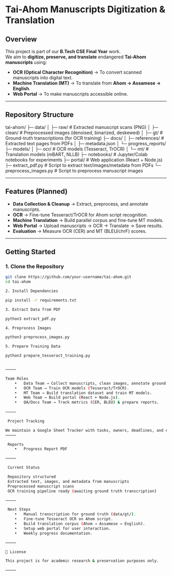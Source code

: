 #  Tai-Ahom Manuscripts Digitization & Translation

##  Overview
This project is part of our **B.Tech CSE Final Year** work.  
We aim to **digitize, preserve, and translate** endangered **Tai-Ahom manuscripts** using:

-  **OCR (Optical Character Recognition)** → To convert scanned manuscripts into digital text.  
-  **Machine Translation (MT)** → To translate from **Ahom → Assamese → English**.  
-  **Web Portal** → To make manuscripts accessible online.  

---

##  Repository Structure

tai-ahom/
├─ data/
│  ├─ raw/        # Extracted manuscript scans (PNG)
│  ├─ clean/      # Preprocessed images (denoised, binarized, deskewed)
│  ├─ gt/         # Ground-truth transcriptions (for OCR training)
├─ docs/
│  ├─ references/ # Extracted text pages from PDFs
│  ├─ metadata.json
│  └─ progress_reports/
├─ models/
│  ├─ ocr/        # OCR models (Tesseract, TrOCR)
│  └─ mt/         # Translation models (mBART, NLLB)
├─ notebooks/     # Jupyter/Colab notebooks for experiments
├─ portal/        # Web application (React + Node.js)
├─ extract_pdf.py # Script to extract text/images/metadata from PDFs
└─ preprocess_images.py # Script to preprocess manuscript images

---

##  Features (Planned)
- **Data Collection & Cleanup** → Extract, preprocess, and annotate manuscripts.  
- **OCR** → Fine-tune Tesseract/TrOCR for Ahom script recognition.  
- **Machine Translation** → Build parallel corpus and fine-tune MT models.  
- **Web Portal** → Upload manuscripts → OCR → Translate → Save results.  
- **Evaluation** → Measure OCR (CER) and MT (BLEU/chrF) scores.  

---

##  Getting Started

### 1. Clone the Repository
```bash
git clone https://github.com/your-username/tai-ahom.git
cd tai-ahom

2. Install Dependencies

pip install -r requirements.txt

3. Extract Data from PDF

python3 extract_pdf.py

4. Preprocess Images

python3 preprocess_images.py

5. Prepare Training Data

python3 prepare_tesseract_training.py


⸻

Team Roles
	•	Data Team → Collect manuscripts, clean images, annotate ground truth.
	•	OCR Team → Train OCR models (Tesseract/TrOCR).
	•	MT Team → Build translation dataset and train MT models.
	•	Web Team → Build portal (React + Node.js).
	•	QA/Docs Team → Track metrics (CER, BLEU) & prepare reports.
 
⸻

 Project Tracking

We maintain a Google Sheet Tracker with tasks, owners, deadlines, and evidence links.
⸻

 Reports
	•	Progress Report PDF

⸻

 Current Status

 Repository structured
 Extracted text, images, and metadata from manuscripts
 Preprocessed manuscript scans
 OCR training pipeline ready (awaiting ground truth transcription)

⸻

 Next Steps
	•	Manual transcription for ground truth (data/gt/).
	•	Fine-tune Tesseract OCR on Ahom script.
	•	Build translation corpus (Ahom → Assamese → English).
	•	Setup web portal for user interaction.
	•	Weekly progress documentation.

⸻

📌 License

This project is for academic research & preservation purposes only.

⸻
